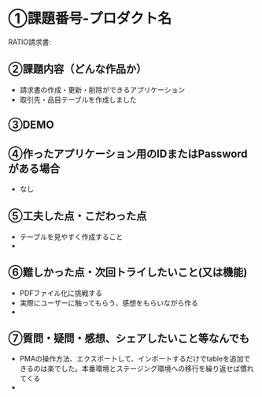 # ①課題番号-プロダクト名

RATIO請求書:

## ②課題内容（どんな作品か）

- 請求書の作成・更新・削除ができるアプリケーション
- 取引先・品目テーブルを作成しました

## ③DEMO

## ④作ったアプリケーション用のIDまたはPasswordがある場合

- なし

## ⑤工夫した点・こだわった点

- テーブルを見やすく作成すること
- 

## ⑥難しかった点・次回トライしたいこと(又は機能)

- PDFファイル化に挑戦する
- 実際にユーザーに触ってもらう、感想をもらいながら作る
- 

## ⑦質問・疑問・感想、シェアしたいこと等なんでも

- PMAの操作方法、エクスポートして、インポートするだけでtableを追加できるのは楽でした。本番環境とステージング環境への移行を繰り返せば慣れてくる
- 
